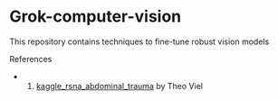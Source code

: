 # Grok-computer-vision
This repository contains techniques to fine-tune robust vision models

References
* 1. [kaggle_rsna_abdominal_trauma](https://github.com/TheoViel/kaggle_rsna_abdominal_trauma/blob/cleaning/src/model_zoo/models.py) by Theo Viel
